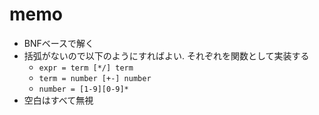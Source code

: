 # memo

- BNFベースで解く
- 括弧がないので以下のようにすればよい. それぞれを関数として実装する
  - `expr = term [*/] term`
  - `term = number [+-] number`
  - `number = [1-9][0-9]*`
- 空白はすべて無視
